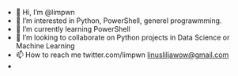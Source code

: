 - 👋 Hi, I’m @limpwn
- 👀 I’m interested in Python, PowerShell, generel prograwmming. 
- 🌱 I’m currently learning PowerShell
- 💞️ I’m looking to collaborate on Python projects in Data Science or Machine Learning
- 📫 How to reach me twitter.com/limpwn linusliljawow@gmail.com
- 

<!---
limpwn/limpwn is a ✨ special ✨ repository because its `README.md` (this file) appears on your GitHub profile.
You can click the Preview link to take a look at your changes.
--->
